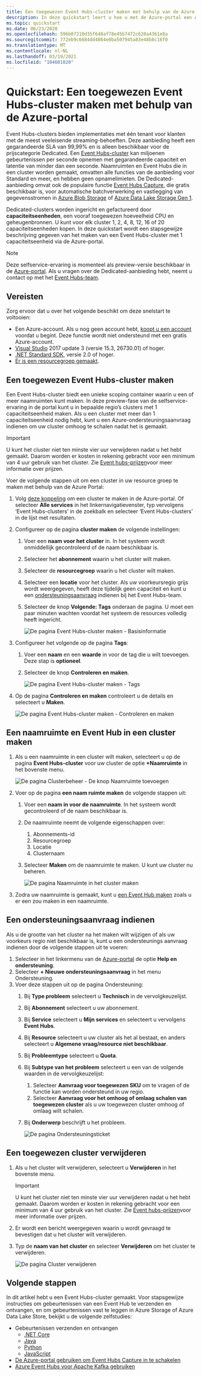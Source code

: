 ```yaml
---
title: Een toegewezen Event Hubs-cluster maken met behulp van de Azure-portal
description: In deze quickstart leert u hoe u met de Azure-portal een Azure Event Hubs-cluster maakt.
ms.topic: quickstart
ms.date: 06/23/2020
ms.openlocfilehash: 596b07210d35f648af78e45b7472c620a4361e8a
ms.sourcegitcommit: 772eb9c6684dd4864e0ba507945a83e48b8c16f0
ms.translationtype: MT
ms.contentlocale: nl-NL
ms.lasthandoff: 03/19/2021
ms.locfileid: "104601020"
---
```

# <a name="quickstart-create-a-dedicated-event-hubs-cluster-using-azure-portal"></a>Quickstart: Een toegewezen Event Hubs-cluster maken met behulp van de Azure-portal 
Event Hubs-clusters bieden implementaties met één tenant voor klanten met de meest veeleisende streaming-behoeften. Deze aanbieding heeft een gegarandeerde SLA van 99,99% en is alleen beschikbaar voor de prijscategorie Dedicated. Een [Event Hubs-cluster](event-hubs-dedicated-overview.md) kan miljoenen gebeurtenissen per seconde opnemen met gegarandeerde capaciteit en latentie van minder dan een seconde. Naamruimten en Event Hubs die in een cluster worden gemaakt, omvatten alle functies van de aanbieding voor Standard en meer, en hebben geen opnamelimieten. De Dedicated-aanbieding omvat ook de populaire functie [Event Hubs Capture](event-hubs-capture-overview.md), die gratis beschikbaar is, voor automatische batchverwerking en vastlegging van gegevensstromen in [Azure Blob Storage](../storage/blobs/storage-blobs-introduction.md) of [Azure Data Lake Storage Gen 1](../data-lake-store/data-lake-store-overview.md).

Dedicated-clusters worden ingericht en gefactureerd door **capaciteitseenheden**, een vooraf toegewezen hoeveelheid CPU en geheugenbronnen. U kunt voor elk cluster 1, 2, 4, 8, 12, 16 of 20 capaciteitseenheden kopen. In deze quickstart wordt een stapsgewijze beschrijving gegeven van het maken van een Event Hubs-cluster met 1 capaciteitseenheid via de Azure-portal.

> [!NOTE]
> Deze selfservice-ervaring is momenteel als preview-versie beschikbaar in de [Azure-portal](https://aka.ms/eventhubsclusterquickstart). Als u vragen over de Dedicated-aanbieding hebt, neemt u contact op met het [Event Hubs-team](mailto:askeventhubs@microsoft.com).


## <a name="prerequisites"></a>Vereisten
Zorg ervoor dat u over het volgende beschikt om deze snelstart te voltooien:

- Een Azure-account. Als u nog geen account hebt, [koopt u een account](https://azure.microsoft.com/pricing/purchase-options/pay-as-you-go/) voordat u begint. Deze functie wordt niet ondersteund met een gratis Azure-account. 
- [Visual Studio](https://visualstudio.microsoft.com/vs/) 2017 update 3 (versie 15.3, 26730.01) of hoger.
- [.NET Standard SDK](https://dotnet.microsoft.com/download), versie 2.0 of hoger.
- [Er is een resourcegroep gemaakt](../event-hubs/event-hubs-create.md#create-a-resource-group).

## <a name="create-an-event-hubs-dedicated-cluster"></a>Een toegewezen Event Hubs-cluster maken
Een Event Hubs-cluster biedt een unieke scoping container waarin u een of meer naamruimten kunt maken. In deze preview-fase van de selfservice-ervaring in de portal kunt u in bepaalde regio’s clusters met 1 capaciteitseenheid maken. Als u een cluster met meer dan 1 capaciteitseenheid nodig hebt, kunt u een Azure-ondersteuningsaanvraag indienen om uw cluster omhoog te schalen nadat het is gemaakt.

> [!IMPORTANT]
> U kunt het cluster niet ten minste vier uur verwijderen nadat u het hebt gemaakt. Daarom worden er kosten in rekening gebracht voor een minimum van 4 uur gebruik van het cluster. Zie [Event hubs-prijzen](https://azure.microsoft.com/pricing/details/event-hubs/)voor meer informatie over prijzen. 

Voer de volgende stappen uit om een cluster in uw resource groep te maken met behulp van de Azure Portal:

1. Volg [deze koppeling](https://aka.ms/eventhubsclusterquickstart) om een cluster te maken in de Azure-portal. Of selecteer **Alle services** in het linkernavigatievenster, typ vervolgens ‘Event Hubs-clusters’ in de zoekbalk en selecteer ‘Event Hubs-clusters’ in de lijst met resultaten.
2. Configureer op de pagina **cluster maken** de volgende instellingen:
    1. Voer een **naam voor het cluster** in. In het systeem wordt onmiddellijk gecontroleerd of de naam beschikbaar is.
    2. Selecteer het **abonnement** waarin u het cluster wilt maken.
    3. Selecteer de **resourcegroep** waarin u het cluster wilt maken.
    4. Selecteer een **locatie** voor het cluster. Als uw voorkeursregio grijs wordt weergegeven, heeft deze tijdelijk geen capaciteit en kunt u een [ondersteuningsaanvraag](#submit-a-support-request) indienen bij het Event Hubs-team.
    5. Selecteer de knop **Volgende: Tags** onderaan de pagina. U moet een paar minuten wachten voordat het systeem de resources volledig heeft ingericht.

        ![De pagina Event Hubs-cluster maken - Basisinformatie](./media/event-hubs-dedicated-cluster-create-portal/create-event-hubs-clusters-basics-page.png)
3. Configureer het volgende op de pagina **Tags**:
    1. Voer een **naam** en een **waarde** in voor de tag die u wilt toevoegen. Deze stap is **optioneel**.  
    2. Selecteer de knop **Controleren en maken**.

        ![De pagina Event Hubs-cluster maken - Tags](./media/event-hubs-dedicated-cluster-create-portal/create-event-hubs-clusters-tags-page.png)
4. Op de pagina **Controleren en maken** controleert u de details en selecteert u **Maken**. 

    ![De pagina Event Hubs-cluster maken - Controleren en maken](./media/event-hubs-dedicated-cluster-create-portal/create-event-hubs-clusters-review-create-page.png)

## <a name="create-a-namespace-and-event-hub-within-a-cluster"></a>Een naamruimte en Event Hub in een cluster maken

1. Als u een naamruimte in een cluster wilt maken, selecteert u op de pagina **Event Hubs-cluster** voor uw cluster de optie **+Naamruimte** in het bovenste menu.

    ![De pagina Clusterbeheer - De knop Naamruimte toevoegen](./media/event-hubs-dedicated-cluster-create-portal/cluster-management-page-add-namespace-button.png)
2. Voer op de pagina **een naam ruimte maken** de volgende stappen uit:
    1. Voer een **naam in voor de naamruimte**.  In het systeem wordt gecontroleerd of de naam beschikbaar is.
    2. De naamruimte neemt de volgende eigenschappen over:
        1. Abonnements-id
        2. Resourcegroep
        3. Locatie
        4. Clusternaam
    3. Selecteer **Maken** om de naamruimte te maken. U kunt uw cluster nu beheren.  

        ![De pagina Naamruimte in het cluster maken](./media/event-hubs-dedicated-cluster-create-portal/create-namespace-cluster-page.png)
3. Zodra uw naamruimte is gemaakt, kunt u [een Event Hub maken](event-hubs-create.md#create-an-event-hub) zoals u er een zou maken in een naamruimte. 


## <a name="submit-a-support-request"></a>Een ondersteuningsaanvraag indienen

Als u de grootte van het cluster na het maken wilt wijzigen of als uw voorkeurs regio niet beschikbaar is, kunt u een ondersteunings aanvraag indienen door de volgende stappen uit te voeren:

1. Selecteer in het linkermenu van de [Azure-portal](https://portal.azure.com) de optie **Help en ondersteuning**.
2. Selecteer **+ Nieuwe ondersteuningsaanvraag** in het menu Ondersteuning.
3. Voer deze stappen uit op de pagina Ondersteuning:
    1. Bij **Type probleem** selecteert u **Technisch** in de vervolgkeuzelijst.
    2. Bij **Abonnement** selecteert u uw abonnement.
    3. Bij **Service** selecteert u **Mijn services** en selecteert u vervolgens **Event Hubs**.
    4. Bij **Resource** selecteert u uw cluster als het al bestaat, en anders selecteert u **Algemene vraag/resource niet beschikbaar**.
    5. Bij **Probleemtype** selecteert u **Quota**.
    6. Bij **Subtype van het probleem** selecteert u een van de volgende waarden in de vervolgkeuzelijst:
        1. Selecteer **Aanvraag voor toegewezen SKU** om te vragen of de functie kan worden ondersteund in uw regio.
        2. Selecteer **Aanvraag voor het omhoog of omlaag schalen van toegewezen cluster** als u uw toegewezen cluster omhoog of omlaag wilt schalen. 
    7. Bij **Onderwerp** beschrijft u het probleem.

        ![De pagina Ondersteuningsticket](./media/event-hubs-dedicated-cluster-create-portal/support-ticket.png)

 ## <a name="delete-a-dedicated-cluster"></a>Een toegewezen cluster verwijderen
 
1. Als u het cluster wilt verwijderen, selecteert u **Verwijderen** in het bovenste menu. 

    > [!IMPORTANT]
    > U kunt het cluster niet ten minste vier uur verwijderen nadat u het hebt gemaakt. Daarom worden er kosten in rekening gebracht voor een minimum van 4 uur gebruik van het cluster. Zie [Event hubs-prijzen](https://azure.microsoft.com/pricing/details/event-hubs/)voor meer informatie over prijzen.     
1. Er wordt een bericht weergegeven waarin u wordt gevraagd te bevestigen dat u het cluster wilt verwijderen.
1. Typ de **naam van het cluster** en selecteer **Verwijderen** om het cluster te verwijderen.

    ![De pagina Cluster verwijderen](./media/event-hubs-dedicated-cluster-create-portal/delete-cluster-page.png)


## <a name="next-steps"></a>Volgende stappen
In dit artikel hebt u een Event Hubs-cluster gemaakt. Voor stapsgewijze instructies om gebeurtenissen van een Event Hub te verzenden en ontvangen, en om gebeurtenissen vast te leggen in Azure Storage of Azure Data Lake Store, bekijkt u de volgende zelfstudies:

- Gebeurtenissen verzenden en ontvangen 
    - [.NET Core](event-hubs-dotnet-standard-getstarted-send.md)
    - [Java](event-hubs-java-get-started-send.md)
    - [Python](event-hubs-python-get-started-send.md)
    - [JavaScript](event-hubs-node-get-started-send.md)
- [De Azure-portal gebruiken om Event Hubs Capture in te schakelen](event-hubs-capture-enable-through-portal.md)
- [Azure Event Hubs voor Apache Kafka gebruiken](event-hubs-for-kafka-ecosystem-overview.md)
